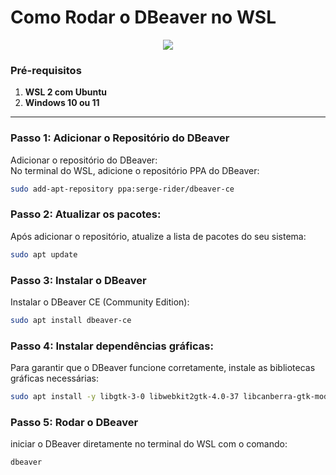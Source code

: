 # Como Rodar o DBeaver no WSL

<p align="center">
  <img src="https://hermes.dio.me/articles/cover/cea2ba01-236f-4194-814c-e8651bf1be44.png">
</p>

### Pré-requisitos

1. **WSL 2 com Ubuntu**
2. **Windows 10 ou 11**

---

### Passo 1: Adicionar o Repositório do DBeaver

Adicionar o repositório do DBeaver: <br>
No terminal do WSL, adicione o repositório PPA do DBeaver:

```bash
sudo add-apt-repository ppa:serge-rider/dbeaver-ce
```

### Passo 2:  Atualizar os pacotes:

Após adicionar o repositório, atualize a lista de pacotes do seu sistema:

```bash
sudo apt update
```

### Passo 3: Instalar o DBeaver
Instalar o DBeaver CE (Community Edition):

```bash
sudo apt install dbeaver-ce
```

### Passo 4: Instalar dependências gráficas:

Para garantir que o DBeaver funcione corretamente, instale as bibliotecas gráficas necessárias:

```bash
sudo apt install -y libgtk-3-0 libwebkit2gtk-4.0-37 libcanberra-gtk-module libcanberra-gtk3-module
```

### Passo 5: Rodar o DBeaver

iniciar o DBeaver diretamente no terminal do WSL com o comando:

```bash
dbeaver
```